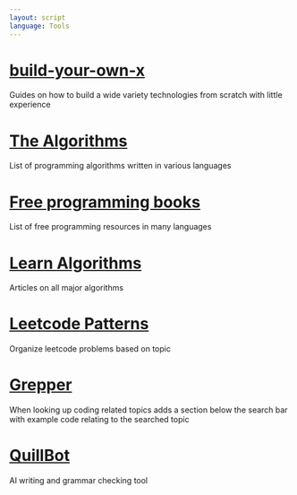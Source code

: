 ```yaml
---
layout: script
language: Tools
---
```


# [build-your-own-x](https://github.com/codecrafters-io/build-your-own-x)

Guides on how to build a wide variety technologies from scratch with little experience

# [The Algorithms](https://github.com/TheAlgorithms)

List of programming algorithms written in various languages

# [Free programming books](https://ebookfoundation.github.io/free-programming-books/)

List of free programming resources in many languages

# [Learn Algorithms](https://www.geeksforgeeks.org/top-algorithms-and-data-structures-for-competitive-programming/)

Articles on all major algorithms

# [Leetcode Patterns](https://seanprashad.com/leetcode-patterns/)

Organize leetcode problems based on topic

# [Grepper](https://chromewebstore.google.com/detail/grepper/amaaokahonnfjjemodnpmeenfpnnbkco)

When looking up coding related topics adds a section below the search bar with example code relating to the searched topic

# [QuillBot](https://chromewebstore.google.com/detail/quillbot-ai-writing-and-g/iidnbdjijdkbmajdffnidomddglmieko)

AI writing and grammar checking tool